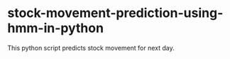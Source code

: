 # stock-movement-prediction-using-hmm-in-python
This python script predicts stock movement for next day.
